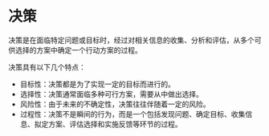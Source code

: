 # 决策

决策是在面临特定问题或目标时，经过对相关信息的收集、分析和评估，从多个可供选择的方案中确定一个行动方案的过程。

决策具有以下几个特点：

- 目标性：决策都是为了实现一定的目标而进行的。
- 选择性：决策通常面临多种可行方案，需要从中做出选择。
- 风险性：由于未来的不确定性，决策往往伴随着一定的风险。
- 过程性：决策不是瞬间的行为，而是一个包括发现问题、确定目标、收集信息、拟定方案、评估选择和实施反馈等环节的过程。

